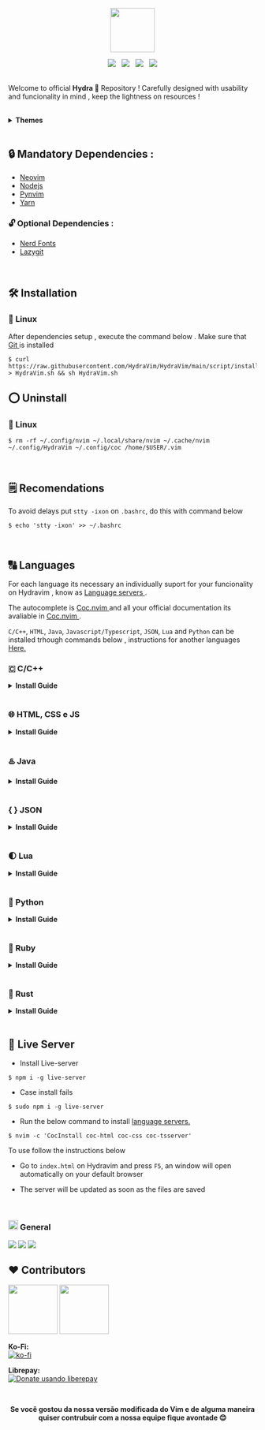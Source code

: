 <p align="center"><img width="auto" height="90" src="http://www.pngall.com/wp-content/uploads/4/Settings-PNG-Images.png"></p>

<p align="center"><img src="https://img.shields.io/github/issues/HydraVim/Hydravim?color=171b20&label=Issues%20%20&logo=gnubash&labelColor=e05f65&logoColor=ffffff">&nbsp;&nbsp;&nbsp;<img src="https://img.shields.io/github/forks/Hydravim/HydraVim?color=171b20&label=Forks%20%20&logo=git&labelColor=f1cf8a&logoColor=ffffff">&nbsp;&nbsp;&nbsp;<img src="https://img.shields.io/github/stars/HydraVim/HydraVim?color=171b20&label=Stargazers&logo=github&labelColor=70a5eb">&nbsp;&nbsp;&nbsp;<img src="https://img.shields.io/badge/-Works on my machine-%2378dba9?style=flat&logo=linux&labelColor=171b20&logoColor=ffffff"></p>

</b><br>Welcome to official <b>  ️Hydra 🌊</b> Repository ! Carefully designed with usability and funcionality in mind , keep the lightness on resources !</p>

<br />

<details>
  <summary> <b> Themes </b> </summary>

![TNPrint](https://user-images.githubusercontent.com/98850074/200186219-31bc10d3-8818-46ba-820e-ef8b7c5c9e40.png)


<hr>

<br>

![CPPRINT](https://user-images.githubusercontent.com/98850074/200188164-d7ce95dd-cb35-40e8-b192-10aa02b18341.png)


<hr>

<br>

![githubmode](https://user-images.githubusercontent.com/98850074/200182890-3cc9326e-811c-4bd4-a5bc-2cf2931b384b.png)
</details>

<br>

## 🔒 Mandatory Dependencies :

- <a href="https://neovim.io/" target="_blank"> Neovim </a>
- <a href="https://nodejs.org" target="_blank"> Nodejs </a>
- <a href="https://github.com/neovim/pynvim" target="_blank"> Pynvim </a>
- <a href="https://classic.yarnpkg.com/lang/en/docs/install/" target="_blank"> Yarn </a>
 
### 🔓 Optional Dependencies :
- <a href="https://www.nerdfonts.com/" target="_blank"> Nerd Fonts </a>
- <a href="https://github.com/jesseduffield/lazygit" target="_blank"> Lazygit </a>

<br>

## 🛠 Installation 

### 🐧 Linux
After dependencies setup  , execute the command below . Make sure that <a href="https://git-scm.com/" target="_blank"> Git </a> is installed <p>

```shell
$ curl https://raw.githubusercontent.com/HydraVim/HydraVim/main/script/install.sh > HydraVim.sh && sh HydraVim.sh
```
  
## ⭕ Uninstall
  
### 🐧 Linux
```shell
$ rm -rf ~/.config/nvim ~/.local/share/nvim ~/.cache/nvim ~/.config/HydraVim ~/.config/coc /home/$USER/.vim
```
  
<br />
  
## 🗒️ Recomendations
To avoid delays put `stty -ixon` on `.bashrc`, do this with command below
``` shell
$ echo 'stty -ixon' >> ~/.bashrc
```

<br />  
  
## 🔠 Languages
For each language its necessary an individually suport for your funcionality on Hydravim , know as <a href="https://github.com/neoclide/coc.nvim/wiki/Language-servers#supported-features" target="_blank"> Language servers </a>.<br>

The autocomplete is <a href="https://github.com/neoclide/coc.nvim" target="_blank"> Coc.nvim </a> and all your official documentation its avaliable in <a href="https://github.com/neoclide/coc.nvim" target="_blank"> Coc.nvim </a>. 
  
```C/C++```, ```HTML```, ```Java```, ```Javascript/Typescript```, ```JSON```, ```Lua``` and ```Python``` can be installed trhough commands below , instructions for another languages <a href="" target="_blank"> Here.</a><p>

  ### 🇨 C/C++
<details>
  <summary><b>Install Guide</b></summary>
    
- Install ```gcc```, ```g++``` and ```make```

``` shell
$ sudo apt-get install manpages-dev
```
- Install <a href="https://clangd.llvm.org/installation.html" target="_blank"> CLangd</a> >= 8.0, to autocomplete
  
``` shell
$ sudo apt-get install clangd-12
```
- Run the below command to install  <a href="https://github.com/neoclide/coc.nvim/wiki/Language-servers#supported-features" target="_blank"> language servers.</a>
  
``` shell
$ nvim -c 'CocInstall coc-clangd'
```
</details>
  
<br />
  
### 🌐 HTML, CSS e JS
  
<details>
  <summary><b>Install Guide</b></summary>
  
- Run the below command to install <a href="https://github.com/neoclide/coc.nvim/wiki/Language-servers#supported-features" target="_blank"> language servers.</a>
  
``` shell
$ nvim -c 'CocInstall coc-html coc-css coc-tsserver'
```
  
</details>
<br />

### ♨️ Java
<details>
  <summary><b>Install Guide</b></summary>
  
- Instale o <a href="https://www.oracle.com/java/technologies/downloads/" target="_blank"> Java JDK </a >>= 11<p>

- Run the below command to install <a href="https://github.com/neoclide/coc.nvim/wiki/Language-servers#supported-features" target="_blank"> language servers.</a>

``` shell
$ nvim -c 'CocInstall coc-java'
```

</details>
<br />

  ### <b> { } </b> JSON
<details>

  <summary><b>Install Guide</b></summary>

- Run the below command to install <a href="https://github.com/neoclide/coc.nvim/wiki/Language-servers#supported-features" target="_blank"> language servers.</a>

``` shell
$ nvim -c 'CocInstall coc-json'
```
</details>
  
<br />

### 🌓 Lua
<details>
  <summary><b>Install Guide</b></summary>

- Run the below command to install <a href="https://github.com/neoclide/coc.nvim/wiki/Language-servers#supported-features" target="_blank"> language servers.</a>
``` shell
$ nvim -c 'CocInstall coc-sumneko-lua'
```
</details>

<br />

### 🐍 Python
<details>
  <summary><b>Install Guide</b></summary>
- Install <a href="https://www.python.org/downloads/" target="_blank"> Python3 </a>
  
``` shell
$ sudo apt install python3
```

- Run the command below to install <a href="https://github.com/neoclide/coc.nvim/wiki/Language-servers#supported-features" target="_blank"> language servers.</a>
  
``` shell
$ nvim -c 'CocInstall coc-python'
```
</details

<br />

<br />
 
 ### 💎 Ruby
<details>
  <summary><b>Install Guide</b></summary>
  
- Install <a href="https://www.ruby-lang.org/" target="_blank"> Ruby </a>
  
``` shell
$ sudo apt install ruby
```

- Install <a href="https://solargraph.org/" target="_blank"> Solargraph - lsp</a>
  
``` shell
$ gem install solargraph
```

- Run the command below to install <a href="https://github.com/neoclide/coc.nvim/wiki/Language-servers#supported-features" target="_blank"> solargraph in COC.</a>
  
``` shell
$ nvim -c 'CocInstall coc-solargraph'
```
</details

<br />

<br />
 
### 🦀 Rust
<details>
  <summary><b>Install Guide</b></summary>
  
- Install <a href="https://www.rust-lang.org" target="_blank"> Rust</a>
    
``` shell
$ sudo apt install rustc
```
    
- Install rust-analyzer binary
    
```
 $ curl -L https://github.com/rust-lang/rust-analyzer/releases/latest/download/rust-analyzer-x86_64-unknown-linux-gnu.gz | gunzip -c - > ~/.local/bin/rust-analyzer
```

  Change permission to be executable
```
 $ chmod +x ~/.local/bin/rust-analyzer 
```
  Read with caution :
  If your ~/.local/bin is not in your path you should to add to your $PATH variable on Shell !
  
  To verify if exist <b>~/.local/bin</b> in your $PATH , type :
  ```
 $ echo $PATH | whereis rust-analyzer
  ```
  
  ```shell
    # If your $PATH contains something like the output below , its already on your path
 $ /home/$USER/.cargo/bin or /home/$USER/.local/bin
    
    # Else
 $ export PATH=~/.local/bin:$PATH or put in your .zshrc .bashrc and so on.
  ```
  
 Restart your shell to apply changes , and done.
  
  ⚠️ <b> ATTENTION ! </b> ⚠️
  ```shell
  # Case the options above doesn't work try this
 $ sudo ln -s ~/.local/bin/rust-analyzer /usr/local/bin
  ```
  To make a symlink to binary directory restart your shell and done.
<br>

- Run the below command to install <a href="https://github.com/neoclide/coc.nvim/wiki/Language-servers#supported-features" target="_blank"> language servers.</a>
    
``` shell
$ nvim -c 'CocInstall coc-rust-analyzer'
```
</details>
  
<br />

## 🐙 Live Server
- Install Live-server
``` shell
$ npm i -g live-server
```
- Case install fails
``` shell
$ sudo npm i -g live-server
```

- Run the below command to install <a href="https://github.com/neoclide/coc.nvim/wiki/Language-servers#supported-features" target="_blank"> language servers.</a>

``` shell
$ nvim -c 'CocInstall coc-html coc-css coc-tsserver'
```
To use follow the instructions below <p>
- Go to `index.html` on Hydravim and press `F5`, an window will open automatically on your default browser <p>
- The server will be updated as soon as the files are saved
<br />

### <img width="auto" height="20px" src="https://github.com/oddlama/vane/blob/main/docs/vane.png"> General
  
<img src="https://img.shields.io/badge/Mantained:-Yes! (Bug fixes, Repository , Website..)-brightgreen?style=flat">
<img src="https://img.shields.io/badge/State:-Optimized (Utilizable)-brightgreen?style=flat">
<img src="https://img.shields.io/badge/RAM usage:-~138MB/Max-brightgreen?style=flat">

## ❤️ Contributors
  <span>
    <img src="https://user-images.githubusercontent.com/98850074/200189379-5b831bfd-a902-46c8-914e-284e53308dc2.png" width=100 height=100>
  </span>

  <span> 
    <img src="https://user-images.githubusercontent.com/98850074/200189532-28bd2d72-76e8-4650-a293-9fdfa64c4b73.png" width=100 height=100>
  </span>



<b>Ko-Fi:</b><br>
  [![ko-fi](https://ko-fi.com/img/githubbutton_sm.svg)](https://ko-fi.com/)

<b>Librepay:</b> <br>
<a href="https://liberapay.com/"><img alt="Donate usando liberepay" src="https://liberapay.com/assets/widgets/donate.svg"></a> 

<br /> 

<p align="center"><b> Se você gostou da nossa versão modificada do Vim e de alguma maneira quiser contrubuir com a nossa equipe fique avontade 😊</b> </p>
